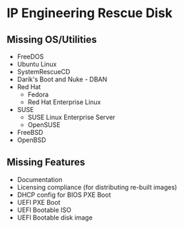 
IP Engineering Rescue Disk
==========================

Missing OS/Utilities
--------------------

   * FreeDOS
   * Ubuntu Linux
   * SystemRescueCD
   * Darik's Boot and Nuke - DBAN
   * Red Hat
     * Fedora
     * Red Hat Enterprise Linux
   * SUSE
     * SUSE Linux Enterprise Server
     * OpenSUSE
   * FreeBSD
   * OpenBSD


Missing Features
----------------

   * Documentation
   * Licensing compliance (for distributing re-built images)
   * DHCP config for BIOS PXE Boot
   * UEFI PXE Boot
   * UEFI Bootable ISO
   * UEFI Bootable disk image

